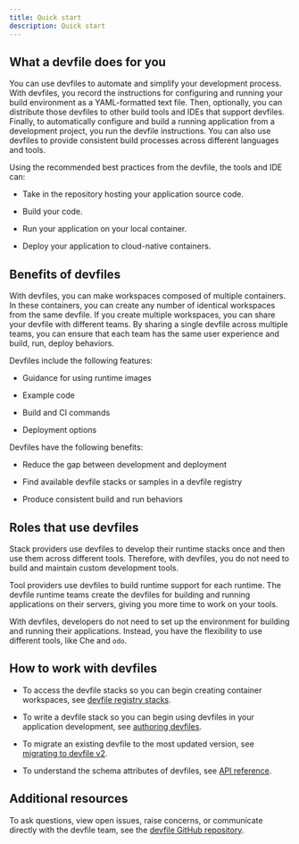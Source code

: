 ```yaml
---
title: Quick start
description: Quick start
---
```


## What a devfile does for you

You can use devfiles to automate and simplify your development process.
With devfiles, you record the instructions for configuring and running
your build environment as a YAML-formatted text file. Then, optionally,
you can distribute those devfiles to other build tools and IDEs that
support devfiles. Finally, to automatically configure and build a
running application from a development project, you run the devfile
instructions. You can also use devfiles to provide consistent build
processes across different languages and tools.

Using the recommended best practices from the devfile, the tools and IDE
can:

- Take in the repository hosting your application source code.

- Build your code.

- Run your application on your local container.

- Deploy your application to cloud-native containers.

## Benefits of devfiles

With devfiles, you can make workspaces composed of multiple containers.
In these containers, you can create any number of identical workspaces
from the same devfile. If you create multiple workspaces, you can share
your devfile with different teams. By sharing a single devfile across
multiple teams, you can ensure that each team has the same user
experience and build, run, deploy behaviors.

Devfiles include the following features:

- Guidance for using runtime images

- Example code

- Build and CI commands

- Deployment options

Devfiles have the following benefits:

- Reduce the gap between development and deployment

- Find available devfile stacks or samples in a devfile registry

- Produce consistent build and run behaviors

## Roles that use devfiles

Stack providers use devfiles to develop their runtime stacks once and
then use them across different tools. Therefore, with devfiles, you do
not need to build and maintain custom development tools.

Tool providers use devfiles to build runtime support for each runtime.
The devfile runtime teams create the devfiles for building and running
applications on their servers, giving you more time to work on your
tools.

With devfiles, developers do not need to set up the environment for
building and running their applications. Instead, you have the
flexibility to use different tools, like Che and `odo`.

## How to work with devfiles

- To access the devfile stacks so you can begin creating container
    workspaces, see [devfile registry
    stacks](https://github.com/devfile/registry/tree/main/stacks).

- To write a devfile stack so you can begin using devfiles in your
    application development, see [authoring devfiles](/docs/2.2.0-alpha/authoring-devfiles).

- To migrate an existing devfile to the most updated version, see
    [migrating to devfile v2](/docs/2.2.0-alpha/migrating-to-devfile-v2).

- To understand the schema attributes of devfiles, see
    [API reference](/docs/2.2.0-alpha/devfile-schema).

## Additional resources

To ask questions, view open issues, raise concerns, or communicate
directly with the devfile team, see the [devfile GitHub
repository](https://github.com/devfile/api).
